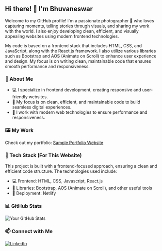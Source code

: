 ## Hi there! 👋 I'm Bhuvaneswar  

Welcome to my GitHub profile! I'm a passionate photographer 📸 who loves capturing moments, telling stories through visuals, and sharing my work with the world. I also enjoy developing clean, efficient, and visually appealing websites using modern frontend technologies.

My code is based on a frontend stack that includes HTML, CSS, and JavaScript, along with the React.js framework. I also utilize various libraries such as Bootstrap and AOS (Animate on Scroll) to enhance user experience and design. My focus is on writing clean, maintainable code that ensures smooth performance and responsiveness.

### 🌟 About Me
- 💻 I specialize in frontend development, creating responsive and user-friendly websites.
- 🎨 My focus is on clean, efficient, and maintainable code to build seamless digital experiences.
- 🚀 I work with modern web technologies to ensure performance and responsiveness.

### 🖼️ My Work
Check out my portfolio: [Sample Portfolio Website](https://your-portfolio.com/)  

### 🔧 Tech Stack (For This Website)
This project is built with a frontend-focused approach, ensuring a clean and efficient code structure. The technologies used include:
- 💻 Frontend: HTML, CSS, Javascript, React.js
- 🎨 Libraries: Bootstrap, AOS (Animate on Scroll), and other useful tools
- 🚀 Deployment: Netlify


### 📊 GitHub Stats
![Your GitHub Stats](https://github-readme-stats.vercel.app/api?username=your-github-username&show_icons=true&theme=dark)

### 📫 Connect with Me
[![LinkedIn](https://img.shields.io/badge/LinkedIn-0077B5?style=for-the-badge&logo=linkedin&logoColor=white)](https://www.linkedin.com/in/bhuvaneswar-p)  

